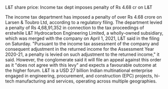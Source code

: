 L&T share price: Income tax dept imposes penalty of Rs 4.68 cr on L&T

The income tax department has imposed a penalty of over Rs 4.68 crore on Larsen & Toubro Ltd, according to a regulatory filing. The department levied a penalty of Rs 4,68,91,352 in connection to the tax proceedings of erstwhile L&T Hydrocarbon Engineering Limited, a wholly-owned subsidiary, which was merged with the company on April 1, 2021, L&T said in the filing on Saturday.  "Pursuant to the income tax assessment of the company and consequent adjustment in the returned income for the Assessment Year 2020-21, a penalty is levied on such adjustment to the returned income," it said.  However, the conglomerate said it will file an appeal against this order as it "does not agree with this levy" and expects a favourable outcome at the higher forum.  L&T is a USD 27 billion Indian multinational enterprise engaged in engineering, procurement, and construction (EPC) projects, hi-tech manufacturing and services, operating across multiple geographies.